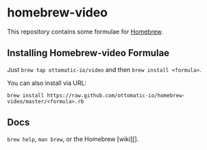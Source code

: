 homebrew-video
==============
This repository contains some formulae for [Homebrew](https://github.com/mxcl/homebrew).


Installing Homebrew-video Formulae
----------------------------------
Just `brew tap ottomatic-io/video` and then `brew install <formula>`.

You can also install via URL:

```
brew install https://raw.github.com/ottomatic-io/homebrew-video/master/<formula>.rb
```

Docs
----
`brew help`, `man brew`, or the Homebrew [wiki][].

